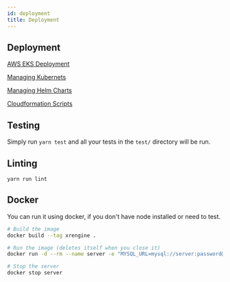 ```yaml
---
id: deployment
title: Deployment
---
```


## Deployment

[AWS EKS Deployment](https://github.com/xrengine/xrengine/blob/dev/packages/ops/docs/EKS-setup.md)

[Managing Kubernets](https://github.com/xrengine/xrengine/blob/dev/packages/ops/docs/managing_remote_kubernets.md)

[Managing Helm Charts](https://github.com/xrengine/xrengine/blob/dev/packages/ops/docs/release-helm-chart.md)

[Cloudformation Scripts](https://github.com/xrengine/xrengine/blob/dev/packages/ops/xrengine-cloudformation)

## Testing

Simply run `yarn test` and all your tests in the `test/` directory will be run.

## Linting

`yarn run lint`

## Docker

You can run it using docker, if you don't have node installed or need to test.
``` bash
# Build the image
docker build --tag xrengine .

# Run the image (deletes itself when you close it)
docker run -d --rm --name server -e "MYSQL_URL=mysql://server:password@db:3306/xrengine" -p "3030:3030"  xrengine

# Stop the server
docker stop server
```
